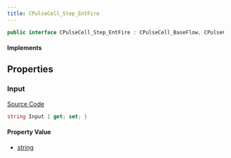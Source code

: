 ```yaml
---
title: CPulseCell_Step_EntFire
---
```


```csharp
public interface CPulseCell_Step_EntFire : CPulseCell_BaseFlow, CPulseCell_Base, ISchemaClass<CPulseCell_Base>, ISchemaClass<CPulseCell_BaseFlow>, ISchemaClass<CPulseCell_Step_EntFire>, ISchemaField, ISchemaClass, INativeHandle
```

#### Implements

## Properties

### Input

[Source Code](https://github.com/swiftly-solution/swiftlys2/blob/beta/managed/src/SwiftlyS2.Generated/Schemas/Interfaces/CPulseCell_Step_EntFire.cs#L16)

```csharp
string Input { get; set; }
```

#### Property Value

- [string](https://learn.microsoft.com/dotnet/api/system.string)

